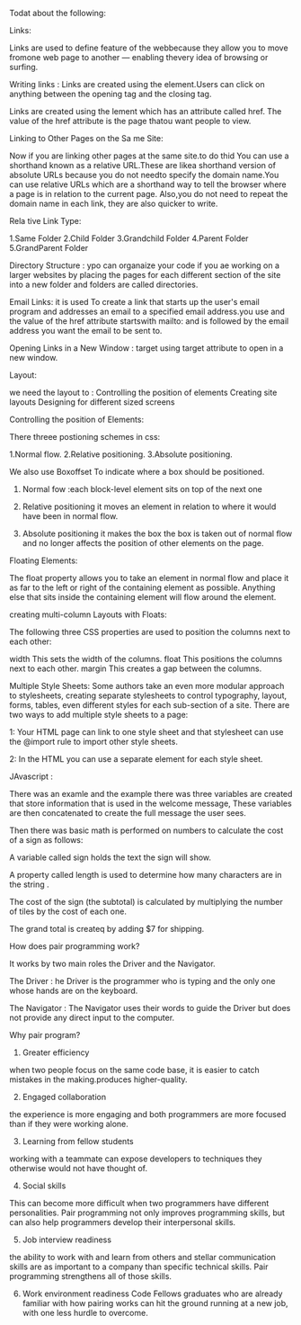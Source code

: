 

Todat about the following:

Links:

Links are used to define feature of the webbecause they allow you to
move fromone web page to another — enabling thevery idea of browsing or surfing.

Writing links :
Links are created using the <a> element.Users can click on anything
between the opening <a> tag and the closing </a> tag.

Links are created using the <a>lement which has an attribute called href. The value of the href attribute is the page thatou want people to view.

Linking to Other Pages on the Sa me Site:

Now if you are linking other pages at the same site.to do thid You can use a shorthand known as a relative URL.These are likea shorthand version of absolute URLs because you do not needto specify the domain name.You can use relative URLs which are a shorthand way to tell the browser where a page is in relation to the current page. Also,you do not need to repeat the domain name in each link, they are also quicker to
write.


Rela tive Link Type: 

1.Same Folder
2.Child Folder
3.Grandchild Folder
4.Parent Folder
5.GrandParent Folder

Directory Structure :
ypo can organaize your code if you ae working on a larger websites by placing the pages for each different section of the site into a new folder and folders are called directories.

Email Links:
it is used To create a link that starts up the user's email program and
addresses an email to a specified email address.you use <a> and the
value of the href attribute startswith mailto: and is followed by
the email address you want the email to be sent to.

Opening Links in a New Window :
target using target attribute to open in a new window.

Layout:

we need the layout to :
Controlling the position of elements
Creating site layouts
Designing for different sized screens

Controlling the position of Elements:

There threee postioning schemes in css:

1.Normal flow.
2.Relative positioning.
3.Absolute positioning.

We also use Boxoffset To indicate where a box should be positioned.

1. Normal fow :each block-level element sits on top of the next one

2. Relative positioning it moves an element in relation to where it
   would have been in normal flow.


3. Absolute positioning it makes the box the box is taken out of normal
flow and no longer affects the position of other elements on the page.

 Floating Elements:

The float property allows you to take an element in normal flow and place it as far to the left or right of the containing element as possible. Anything else that sits inside the containing element will
flow around the element.

creating multi-column Layouts with Floats:

The following three CSS properties are used to position the columns next to each other:

width
This sets the width of the
columns.
float
This positions the columns next
to each other.
margin
This creates a gap between the
columns.

Multiple Style Sheets:
Some authors take an even more modular approach to stylesheets, creating
separate stylesheets to control typography, layout, forms, tables, even different styles for each sub-section of a site.
There are two ways to add
multiple style sheets to a page:

1: Your HTML page can link
to one style sheet and that
stylesheet can use the @import
rule to import other style sheets.

2: In the HTML you can use a
separate <link> element for
each style sheet.


JAvascript :

There was an examle and the example there was three variables are created that store information that is used in the welcome message,
These variables are then concatenated to create the full message the user sees.

Then there was basic math is performed on numbers to calculate the cost of a sign as follows:

A variable called sign holds the text the sign will show.

A property called length is used to determine how many characters
are in the string .

The cost of the sign (the subtotal) is calculated by multiplying the
number of tiles by the cost of each one.

The grand total is createq by adding $7 for shipping.

How does pair programming work?

It works by two main roles the Driver and the Navigator. 

The Driver :
he Driver is the programmer who is typing and the only one whose hands are on the keyboard.

The Navigator :
The Navigator uses their words to guide the Driver but does not provide any direct input to the computer. 
 
 
 Why pair program?

 1. Greater efficiency

 when two people focus on the same code base, it is easier to catch mistakes in the making.produces higher-quality.

 2. Engaged collaboration

  the experience is more engaging and both programmers are more focused than if they were working alone.

3. Learning from fellow students


working with a teammate can expose developers to techniques they otherwise would not have thought of.

4. Social skills

This can become more difficult when two programmers have different personalities. Pair programming not only improves programming skills, but can also help programmers develop their interpersonal skills. 

5. Job interview readiness

the ability to work with and learn from others and stellar communication skills are as important to a company than specific technical skills. Pair programming strengthens all of those skills.

6. Work environment readiness
Code Fellows graduates who are already familiar with how pairing works can hit the ground running at a new job, with one less hurdle to overcome.


